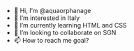 - 👋 Hi, I’m @aquaorphanage
- 👀 I’m interested in Italy
- 🌱 I’m currently learning HTML and CSS
- 💞️ I’m looking to collaborate on SGN
- 📫 How to reach me goal?


<!---
aquaorphanage/aquaorphanage is a ✨ special ✨ repository because its `README.md` (this file) appears on your GitHub profile.
You can click the Preview link to take a look at your changes.
--->
